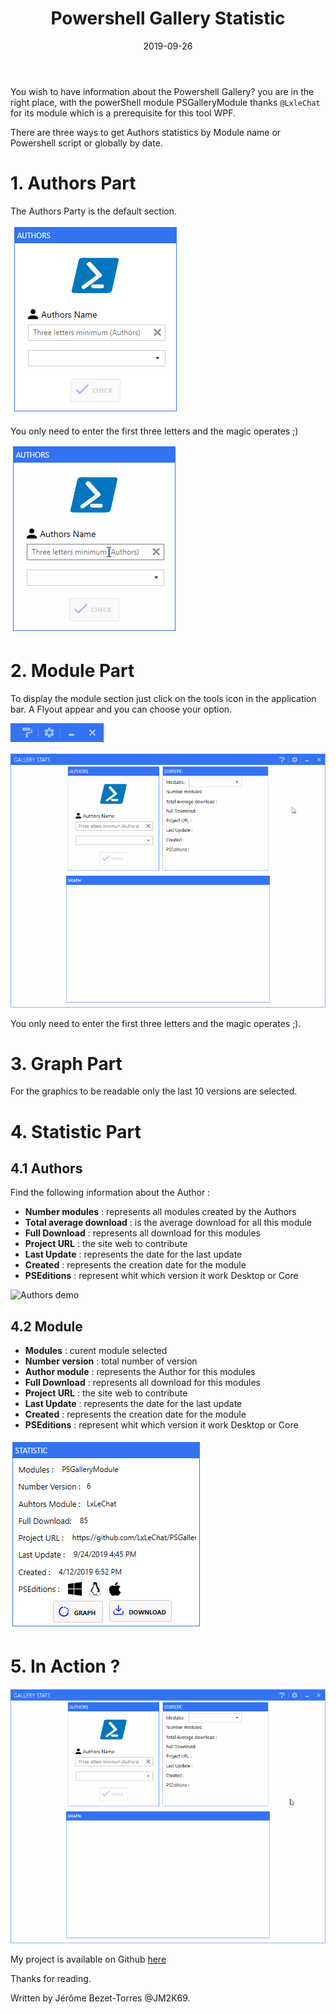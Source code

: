 ﻿---
layout: post
title: "Powershell Gallery Statistic"
date: 2019-09-26
tags: [PowerShell,Mahapps, WPF ]
published : true
---


You wish to have information about the Powershell Gallery? you are in the right place, with the powerShell module PSGalleryModule thanks `@LxleChat` for its module which is a prerequisite for this tool WPF. 

There are three ways to get Authors statistics by Module name or Powershell script or globally by date.

# 1. Authors Part

The Authors Party is the default section.

![Auhtors_img](/img/Authors_P1.PNG)

You only need to enter the first three letters and the magic operates ;)

![Authors demo](/img/Authors_P1.gif)

# 2. Module Part

To display the module section just click on the tools icon in the application bar. A Flyout appear and you can choose your option.

![Auhtors_img](/img/option.PNG)


![Authors demo](/img/ChangeMode.gif)

You only need to enter the first three letters and the magic operates ;).
# 3. Graph Part

For the graphics to be readable only the last 10 versions are selected.

# 4. Statistic Part

## 4.1 Authors

Find the following information about the Author :

* **Number modules**  : represents all modules created by the Authors
* **Total average download** : is the average download for all this module
* **Full Download** : represents all download for this modules
* **Project URL** : the site web to contribute
* **Last Update** : represents the date for the last update
* **Created** : represents the creation date for the module
* **PSEditions** : represent whit which version it work Desktop or Core

![Authors demo](/img/StatsA.gif)

## 4.2 Module

* **Modules**  : curent module selected
* **Number version** : total number of version
* **Author module** : represents the Author for this modules
* **Full Download** : represents all download for this modules
* **Project URL** : the site web to contribute
* **Last Update** : represents the date for the last update
* **Created** : represents the creation date for the module
* **PSEditions** : represent whit which version it work Desktop or Core

![Authors demo](/img/StatsM.PNG)


# 5. In Action ?


![Authors demo](/img/ActionTime.gif)


My project is available on Github [here](https://github.com/JM2K69/PowershellGalleryStats)

Thanks for reading.

Written by Jérôme Bezet-Torres @JM2K69.

